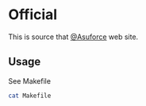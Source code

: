 # Official

This is source that [@Asuforce](https://twitter.com/asuforce) web site.

## Usage

See Makefile

```sh
cat Makefile
```
